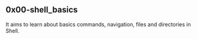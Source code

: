## 0x00-shell_basics
It aims to learn about basics commands, navigation, files and directories in Shell.
